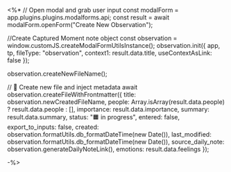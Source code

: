 <%*
// Open modal and grab user input
const modalForm = app.plugins.plugins.modalforms.api;
const result = await modalForm.openForm("Create New Observation");

//Create Captured Moment note object
const observation = window.customJS.createModalFormUtilsInstance();
observation.init({
  app,
  tp,
  fileType: "observation",
  context1: result.data.title,
  useContextAsLink: false
});

observation.createNewFileName();

// 📄 Create new file and inject metadata
await observation.createFileWithFrontmatter({
  title: observation.newCreatedFileName,
  people: Array.isArray(result.data.people) ? result.data.people : [],
  importance: result.data.importance,
  summary: result.data.summary,
  status: "🟧 in progress",
  entered: false,
  export_to_inputs: false,
  created: observation.formatUtils.db_formatDateTime(new Date()),
  last_modified: observation.formatUtils.db_formatDateTime(new Date()),
  source_daily_note: observation.generateDailyNoteLink(),
  emotions: result.data.feelings
});

-%>